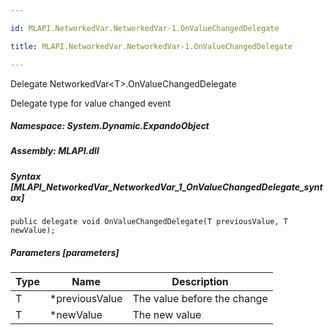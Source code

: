 ```yaml
---

id: MLAPI.NetworkedVar.NetworkedVar-1.OnValueChangedDelegate

title: MLAPI.NetworkedVar.NetworkedVar-1.OnValueChangedDelegate

---
```


Delegate NetworkedVar\<T\>.OnValueChangedDelegate

<div class="markdown level0 summary" markdown="1">

Delegate type for value changed event

</div>

<div class="markdown level0 conceptual" markdown="1">

</div>

##### **Namespace**: System.Dynamic.ExpandoObject

##### **Assembly**: MLAPI.dll

##### Syntax [MLAPI_NetworkedVar_NetworkedVar_1_OnValueChangedDelegate_syntax]

    public delegate void OnValueChangedDelegate(T previousValue, T newValue);

##### Parameters [parameters]

| Type                        | Name            | Description                 |
|-----------------------------|-----------------|-----------------------------|
| <span class="xref">T</span> | \*previousValue | The value before the change |
| <span class="xref">T</span> | \*newValue      | The new value               |
